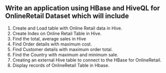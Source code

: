 ## Write an application using HBase and HiveQL for OnlineRetail Dataset which will include

1. Create and Load table with Online Retail data in Hive.
2. Create Index on Online Retail Table in Hive.
3. Find the total, average sales in Hive
4. Find Order details with maximum cost.
5. Find Customer details with maximum order total.
6. Find the Country with maximum and minimum sale.
7. Creating an external Hive table to connect to the HBase for OnlineRetail.
8. Display records of OnlineRetail Table in Hbase.
